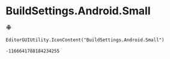 # BuildSettings.Android.Small
![](/img/BuildSettings.Android.Small.png)

``` CSharp
EditorGUIUtility.IconContent("BuildSettings.Android.Small")
```
```
-1166641788184234255
```
